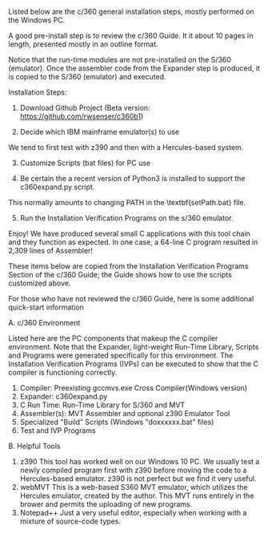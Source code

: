 Listed below are the c/360 general installation steps, mostly performed on the Windows PC.

A good pre-install step is to review the c/360 Guide.  It it about 10 pages in length, presented mostly in an outline format.

Notice that the run-time modules are not pre-installed on the S/360 (emulator).  Once the assembler code from the Expander step is produced, it is copied to the S/360 (emulator) and executed.

Installation Steps:

1) Download Github Project (Beta version: https://github.com/rwsenser/c360b1)

2) Decide which IBM mainframe emulator(s) to use

We tend to first test with z390 and then with a Hercules-based system.

3) Customize Scripts (bat files) for PC use

4) Be certain the a recent version of Python3 is installed to support the c360expand.py script.

This normally amounts to changing PATH in the \textbf{setPath.bat} file. 

5) Run the Installation Verification Programs on the s/360 emulator.

Enjoy! We have produced several small C applications with this tool chain and they function as expected. In one case, a 64-line C program resulted in 2,309 lines of Assembler!

These items below are  copied from the Installation Verification Programs Section of the c/360 Guide; the Guide shows how to use the scripts customized above.

For those who have not reviewed the c/360 Guide, here is some additional quick-start information

A. c/360 Environment

Listed here are the PC components that makeup the C compiler environment.  Note that the Expander, light-weight Run-Time Library, Scripts and Programs were generated specifically for this environment.  The Installation Verification Programs (IVPs) can be executed to show that the C compiler is functioning correctly.

1) Compiler: Preexisting gccmvs.exe Cross Compiler(Windows version)
2) Expander: c360expand.py
3) C Run Time: Run-Time Library for S/360 and MVT 
4) Assembler(s): MVT Assembler and optional z390 Emulator Tool
5) Specialized "Build" Scripts (Windows "doxxxxxx.bat" files)
6) Test and IVP Programs 

B. Helpful Tools
1) z390
This tool has worked well on our Windows 10 PC. We usually test a newly compiled program first with z390 before moving the code to a Hercules-based emulator.  z390 is not perfect but we find it very useful.
2) webMVT
This is a web-based S360 MVT emulator, which utilizes the Hercules emulator, created by the author.  This MVT runs entirely in the brower and permits the uploading of new programs.
3) Notepad++
Just a very useful editor, especially when working with a mixture of source-code types.
